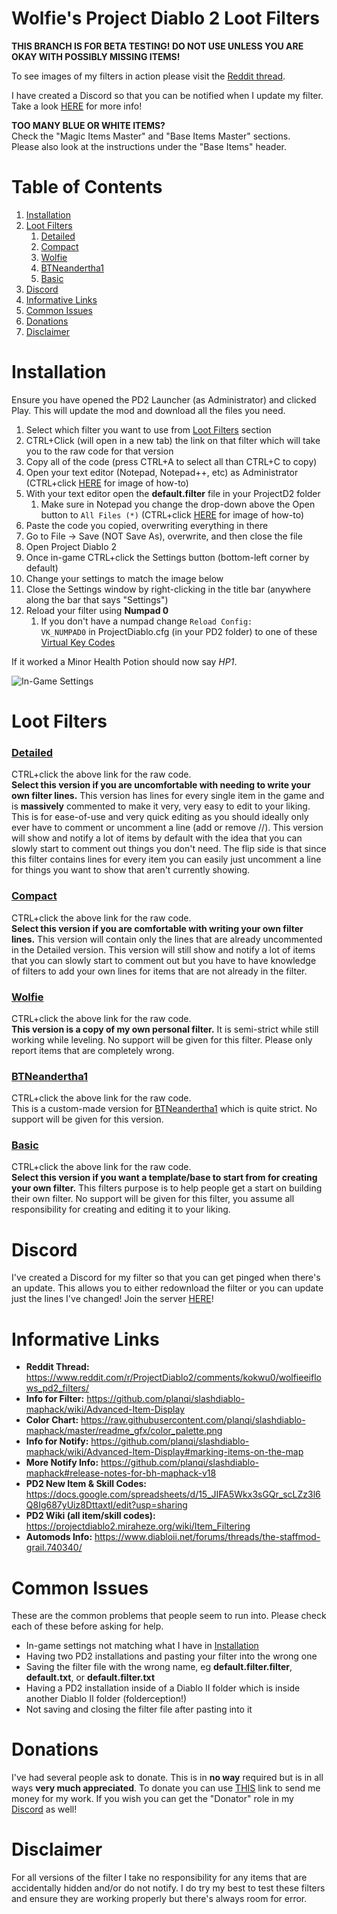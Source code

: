 # Wolfie's Project Diablo 2 Loot Filters

**THIS BRANCH IS FOR BETA TESTING! DO NOT USE UNLESS YOU ARE OKAY WITH POSSIBLY MISSING ITEMS!**

To see images of my filters in action please visit the [Reddit thread](https://www.reddit.com/r/ProjectDiablo2/comments/kokwu0/wolfieeiflows_pd2_filters/).

I have created a Discord so that you can be notified when I update my filter. Take a look [HERE](https://github.com/WolfieeifloW/pd2filter/tree/beta#discord) for more info!

**TOO MANY BLUE OR WHITE ITEMS?**  
Check the "Magic Items Master" and "Base Items Master" sections.  
Please also look at the instructions under the "Base Items" header.

# Table of Contents
1. [Installation](https://github.com/WolfieeifloW/pd2filter/tree/beta#installation)
1. [Loot Filters](https://github.com/WolfieeifloW/pd2filter/tree/beta#loot-filters)
   1. [Detailed](https://github.com/WolfieeifloW/pd2filter/tree/beta#detailed)
   1. [Compact](https://github.com/WolfieeifloW/pd2filter/tree/beta#compact)
   1. [Wolfie](https://github.com/WolfieeifloW/pd2filter/tree/beta#wolfie)
   1. [BTNeandertha1](https://github.com/WolfieeifloW/pd2filter/tree/beta#btneandertha1)
   1. [Basic](https://github.com/WolfieeifloW/pd2filter/tree/beta#basic)
1. [Discord](https://github.com/WolfieeifloW/pd2filter/tree/beta#discord)
1. [Informative Links](https://github.com/WolfieeifloW/pd2filter/tree/beta#informative-links)
1. [Common Issues](https://github.com/WolfieeifloW/pd2filter/tree/beta#common-issues)
1. [Donations](https://github.com/WolfieeifloW/pd2filter/tree/beta#donations)
1. [Disclaimer](https://github.com/WolfieeifloW/pd2filter/tree/beta#disclaimer)

# Installation
Ensure you have opened the PD2 Launcher (as Administrator) and clicked Play. This will update the mod and download all the files you need.
1. Select which filter you want to use from [Loot Filters](https://github.com/WolfieeifloW/pd2filter#loot-filters) section
1. CTRL+Click (will open in a new tab) the link on that filter which will take you to the raw code for that version
1. Copy all of the code (press CTRL+A to select all than CTRL+C to copy)
1. Open your text editor (Notepad, Notepad++, etc) as Administrator (CTRL+click [HERE](https://i.imgur.com/Yy5qyc3.png) for image of how-to)
1. With your text editor open the **default.filter** file in your ProjectD2 folder
   1. Make sure in Notepad you change the drop-down above the Open button to `All Files (*)` (CTRL+click [HERE](https://i.imgur.com/yjXlWme.png) for image of how-to)
1. Paste the code you copied, overwriting everything in there
1. Go to File -> Save (NOT Save As), overwrite, and then close the file
1. Open Project Diablo 2
1. Once in-game CTRL+click the Settings button (bottom-left corner by default)
1. Change your settings to match the image below
1. Close the Settings window by right-clicking in the title bar (anywhere along the bar that says "Settings")
1. Reload your filter using **Numpad 0**
   1. If you don't have a numpad change `Reload Config:          VK_NUMPAD0` in ProjectDiablo.cfg (in your PD2 folder) to one of these [Virtual Key Codes](https://docs.microsoft.com/en-us/windows/win32/inputdev/virtual-key-codes)

If it worked a Minor Health Potion should now say *HP1*.

![In-Game Settings](https://i.imgur.com/WFeroFv.png)

# Loot Filters
### [Detailed](https://raw.githubusercontent.com/WolfieeifloW/pd2filter/beta/detailed.filter)  
CTRL+click the above link for the raw code.  
**Select this version if you are uncomfortable with needing to write your own filter lines.** This version has lines for every single item in the game and is **massively** commented to make it very, very easy to edit to your liking. This is for ease-of-use and very quick editing as you should ideally only ever have to comment or uncomment a line (add or remove //). This version will show and notify a lot of items by default with the idea that you can slowly start to comment out things you don't need. The flip side is that since this filter contains lines for every item you can easily just uncomment a line for things you want to show that aren't currently showing.

### [Compact](https://raw.githubusercontent.com/WolfieeifloW/pd2filter/beta/compact.filter)  
CTRL+click the above link for the raw code.  
**Select this version if you are comfortable with writing your own filter lines.** This version will contain only the lines that are already uncommented in the Detailed version. This version will still show and notify a lot of items that you can slowly start to comment out but you have to have knowledge of filters to add your own lines for items that are not already in the filter.

### [Wolfie](https://raw.githubusercontent.com/WolfieeifloW/pd2filter/beta/wolfie.filter)  
CTRL+click the above link for the raw code.  
**This version is a copy of my own personal filter.** It is semi-strict while still working while leveling. No support will be given for this filter. Please only report items that are completely wrong.

### [BTNeandertha1](https://raw.githubusercontent.com/WolfieeifloW/pd2filter/beta/btneandertha1.filter)  
CTRL+click the above link for the raw code.  
This is a custom-made version for [BTNeandertha1](https://www.twitch.tv/btneandertha1) which is quite strict. No support will be given for this version.

### [Basic](https://raw.githubusercontent.com/WolfieeifloW/pd2filter/beta/basic.filter)  
CTRL+click the above link for the raw code.  
**Select this version if you want a template/base to start from for creating your own filter.** This filters purpose is to help people get a start on building their own filter. No support will be given for this filter, you assume all responsibility for creating and editing it to your liking.

# Discord
I've created a Discord for my filter so that you can get pinged when there's an update. This allows you to either redownload the filter or you can update just the lines I've changed! Join the server [HERE](https://discord.gg/6bM8AtYGAq)!

# Informative Links
* **Reddit Thread:** <https://www.reddit.com/r/ProjectDiablo2/comments/kokwu0/wolfieeiflows_pd2_filters/>
* **Info for Filter:** <https://github.com/planqi/slashdiablo-maphack/wiki/Advanced-Item-Display>
* **Color Chart:** <https://raw.githubusercontent.com/planqi/slashdiablo-maphack/master/readme_gfx/color_palette.png>
* **Info for Notify:** <https://github.com/planqi/slashdiablo-maphack/wiki/Advanced-Item-Display#marking-items-on-the-map>
* **More Notify Info:** <https://github.com/planqi/slashdiablo-maphack#release-notes-for-bh-maphack-v18>
* **PD2 New Item & Skill Codes:** <https://docs.google.com/spreadsheets/d/15_JIFA5Wkx3sGQr_scLZz3l6Q8Ig687yUiz8DttaxtI/edit?usp=sharing>
* **PD2 Wiki (all item/skill codes):** <https://projectdiablo2.miraheze.org/wiki/Item_Filtering>
* **Automods Info:** <https://www.diabloii.net/forums/threads/the-staffmod-grail.740340/>

# Common Issues
These are the common problems that people seem to run into. Please check each of these before asking for help.
* In-game settings not matching what I have in [Installation](https://github.com/WolfieeifloW/pd2filter/tree/beta#installation)
* Having two PD2 installations and pasting your filter into the wrong one
* Saving the filter file with the wrong name, eg **default.filter.filter**, **default.txt**, or **default.filter.txt**
* Having a PD2 installation inside of a Diablo II folder which is inside another Diablo II folder (folderception!)
* Not saving and closing the filter file after pasting into it

# Donations
I've had several people ask to donate. This is in **no way** required but is in all ways **very much appreciated**. To donate you can use [THIS](https://www.paypal.com/cgi-bin/webscr?cmd=_donations&business=9JARHKMQ9UU3S&item_name=Project+Diablo+2+Loot+Filter&currency_code=CAD) link to send me money for my work.
If you wish you can get the "Donator" role in my [Discord](https://github.com/WolfieeifloW/pd2filter/tree/beta#discord) as well!

# Disclaimer
For all versions of the filter I take no responsibility for any items that are accidentally hidden and/or do not notify. I do try my best to test these filters and ensure they are working properly but there's always room for error.
